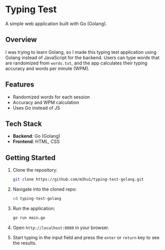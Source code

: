 # Typing Test

A simple web application built with Go (Golang). 

## Overview

I was trying to learn Golang, so I made this typing test application using Golang instead of JavaScript for the backend. Users can type words that are randomized from `words.txt`, and the app calculates their typing accuracy and words per minute (WPM).

## Features

- Randomized words for each session
- Accuracy and WPM calculation
- Uses Go instead of JS

## Tech Stack

- **Backend**: Go (Golang)
- **Frontend**: HTML, CSS

## Getting Started

1. Clone the repository:

   ```bash
   git clone https://github.com/m3hu1/typing-test-golang.git
2. Navigate into the cloned repo:
   ```bash
   cd typing-test-golang
2. Run the application:
   ```bash
   go run main.go
3. Open `http://localhost:8080` in your browser.
4. Start typing in the input field and press the `enter` or `return` key to see the results.
